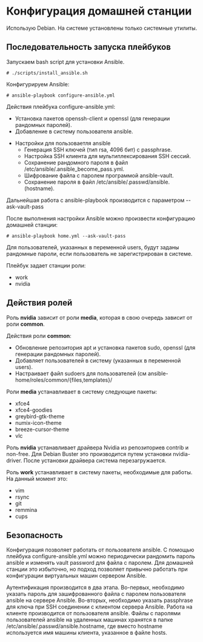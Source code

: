 # Конфигурация домашней станции
Использую Debian. На системе установлены только системные утилиты.

## Последовательность запуска плейбуков
Запускаем bash script для установки Ansible.
```
# ./scripts/install_ansible.sh
```
Конфигурируем Ansible:
```
# ansible-playbook configure-ansible.yml
```
Действия плейбука configure-ansible.yml:
- Установка пакетов openssh-client и openssl (для генерации рандомных паролей).
- Добавление в систему пользователя ansible.
+ Настройки для пользоваетля ansible
  + Генерация SSH ключей (тип rsa, 4096 бит) с passphrase.
  + Настройка SSH клиента для мультиплексирования SSH сессий.
  + Сохранение рандомного пароля в файл /etc/ansible/.ansible_become_pass.yml.
  + Шифрование файла с паролем программой ansible-vault.
  + Сохранение пароля в файл /etc/ansible/.passwd/ansible.(hostname).

Дальнейшая работа с ansible-playbook производится с параметром --ask-vault-pass

После выполнения настройки Ansible можно произвести конфигурацию домашней станции:
```
# ansible-playbook home.yml --ask-vault-pass
```

Для пользователей, указанных в переменной users, будут заданы рандомные пароли, 
если пользователь не зарегистрирован в системе.

Плейбук задает станции роли:
- work
- nvidia

## Действия ролей
Роль **nvidia** зависит от роли **media**, которая в свою очередь зависит от роли **common**.

Действия роли **common**:
- Обновление репозитория apt и установка пакетов sudo, openssl (для генерации рандомных паролей).
- Добавляет пользователей в систему (указанных в переменной users).
- Настраивает файл sudoers для пользователей (см ansible-home/roles/common/{files,templates}/

Роли **media** устанавливает в систему следующие пакеты:
- xfce4
- xfce4-goodies
- greybird-gtk-theme
- numix-icon-theme
- breeze-cursor-theme
- vlc

Роль **nvidia** устанавливает драйвера Nvidia из репозиториев contrib и non-free. 
Для Debian Buster это производится путем установки nvidia-driver.
После установки драйвера система перезагружается.

Роль **work** устанавливает в систему пакеты, необходимые для работы. На данный момент это:
- vim
- rsync
- git
- remmina
- cups

## Безопасность
Конфигурация позволяет работать от пользователя ansible.
С помощью плейбука configure-ansible.yml можно периодически рандомить пароль ansible 
и изменять vault password для файла с паролем. Для домашней станции это избыточно, 
но подход позволяет привычно работать при конфигурации виртуальных машин 
сервером Ansible.

Аутентификация производится в два этапа. Во-первых, необходимо указать пароль 
для зашифрованного файла с паролем пользователя ansible на сервере Ansible.
Во-вторых, необходимо указать passphrase для ключа при SSH соединении с 
клиентом сервера Ansible. Работа на клиенте производится от пользователя ansible. 
Файлы с паролями пользователей ansible на удаленных машинах хранятся в папке 
/etc/ansible/.passwd/ansible.hostname, где вместо hostname используется имя машины 
клиента, указанное в файле hosts.